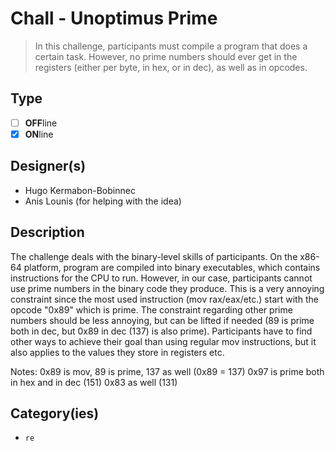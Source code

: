 # Chall - Unoptimus Prime
> In this challenge, participants must compile a program that does a certain task. However, no prime numbers should ever get in the registers (either per byte, in hex, or in dec), as well as in opcodes.

## Type

- [ ] **OFF**line
- [X] **ON**line

## Designer(s)

- Hugo Kermabon-Bobinnec
- Anis Lounis (for helping with the idea)

## Description

The challenge deals with the binary-level skills of participants. On the x86-64 platform, program are compiled into binary executables, which contains instructions for the CPU to run.
However, in our case, participants cannot use prime numbers in the binary code they produce. This is a very annoying constraint since the most used instruction (mov rax/eax/etc.) start with the opcode "0x89" which is prime.
The constraint regarding other prime numbers should be less annoying, but can be lifted if needed (89 is prime both in dec, but 0x89 in dec (137) is also prime).
Participants have to find other ways to achieve their goal than using regular mov instructions, but it also applies to the values they store in registers etc.

Notes:
0x89 is mov, 89 is prime, 137 as well (0x89 = 137)
0x97 is prime both in hex and in dec (151)
0x83 as well (131)



## Category(ies)

- `re`